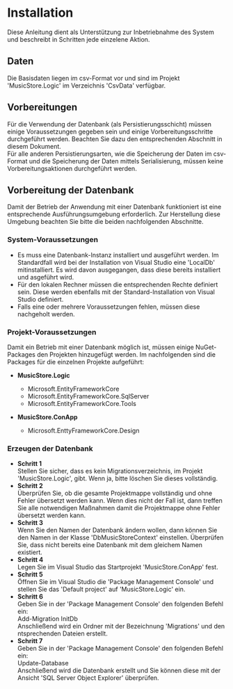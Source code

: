 # Installation
Diese Anleitung dient als Unterstützung zur Inbetriebnahme des System und beschreibt in Schritten jede einzelene Aktion.  
## Daten
Die Basisdaten liegen im csv-Format vor und sind im Projekt 'MusicStore.Logic' im Verzeichnis 
'CsvData' verfügbar.
## Vorbereitungen
Für die Verwendung der Datenbank (als Persistierungsschicht) müssen einige Voraussetzungen gegeben 
sein und einige Vorbereitungsschritte durchgeführt werden. Beachten Sie dazu den entsprechenden 
Abschnitt in diesem Dokument.  
Für alle anderen Persistierungsarten, wie die Speicherung der Daten im csv-Format und die Speicherung 
der Daten mittels Serialisierung, müssen keine Vorbereitungsaktionen durchgeführt werden.
## Vorbereitung der Datenbank
Damit der Betrieb der Anwendung mit einer Datenbank funktioniert ist eine entsprechende Ausführungsumgebung 
erforderlich. Zur Herstellung diese Umgebung beachten Sie bitte die beiden nachfolgenden Abschnitte.
### System-Voraussetzungen
+ Es muss eine Datenbank-Instanz installiert und ausgeführt werden. Im Standardfall wird bei der 
Installation von Visual Studio eine 'LocalDb' mitinstalliert. Es wird davon ausgegangen, dass 
diese bereits installiert und asgeführt wird. 
+ Für den lokalen Rechner müssen die entsprechenden Rechte definiert sein. Diese werden ebenfalls 
mit der Standard-Installation von Visual Studio definiert.
+ Falls eine oder mehrere Voraussetzungen fehlen, müssen diese nachgeholt werden.

### Projekt-Voraussetzungen
Damit ein Betrieb mit einer Datenbank möglich ist, müssen einige NuGet-Packages den Projekten hinzugefügt werden. Im nachfolgenden sind die Packages für die einzelnen Projekte aufgeführt:

+ **MusicStore.Logic**
  + Microsoft.EntityFrameworkCore
  + Microsoft.EntityFrameworkCore.SqlServer
  + Microsoft.EntityFrameworkCore.Tools

+ **MusicStore.ConApp**
  + Microsoft.EnttyFrameworkCore.Design

### Erzeugen der Datenbank
+ **Schritt 1**  
Stellen Sie sicher, dass es kein Migrationsverzeichnis, im Projekt 'MusicStore.Logic', gibt. Wenn ja, bitte löschen Sie dieses vollständig.
+ **Schritt 2**  
Überprüfen Sie, ob die gesamte Projektmappe vollständig und ohne Fehler übersetzt werden kann. 
Wenn dies nicht der Fall ist, dann treffen Sie alle notwendigen Maßnahmen damit die Projektmappe 
ohne Fehler übersetzt werden kann.
+ **Schritt 3**  
Wenn Sie den Namen der Datenbank ändern wollen, dann können Sie den Namen in der Klasse 
'DbMusicStoreContext' einstellen. Überprüfen Sie, dass nicht bereits eine Datenbank mit dem gleichem Namen existiert.
+ **Schritt 4**  
 Legen Sie im Visual Studio das Startprojekt 'MusicStore.ConApp' fest.
+ **Schritt 5**  
Öffnen Sie im Visual Studio die 'Package Management Console' und stellen Sie das 'Default project' auf 
'MusicStore.Logic' ein.
+ **Schritt 6**  
Geben Sie in der 'Package Management Console' den folgenden Befehl ein:  
Add-Migration InitDb  
Anschließend wird ein Ordner mit der Bezeichnung 'Migrations' und den ntsprechenden Dateien erstellt.  
+ **Schritt 7**  
Geben Sie in der 'Package Management Console' den folgenden Befehl ein:  
Update-Database  
Anschließend wird die Datenbank erstellt und Sie können diese mit der Ansicht 
'SQL Server Object Explorer' überprüfen.
